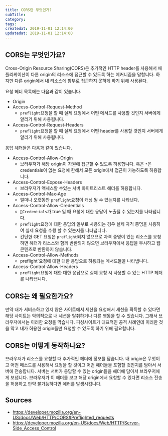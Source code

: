 ```yaml
---
title: CORS란 무엇인가?
subTitle:
category:
tags:
createdat: 2019-11-01 12:14:00
updatedat: 2019-11-01 12:14:00
---
```


## CORS는 무엇인가요?

Cross-Origin Resource Sharing(CORS)은 추가적인 HTTP header를 사용해서 애플리케이션이 다른 origin의 리소스에 접근할 수 있도록 하는 메커니즘을 말합니다. 하지만 다른 origin에서 내 리소스에 함부로 접근하지 못하게 하기 위해 사용된다.  

요청 헤더 목록에는 다음과 같이 있습니다.

* Origin
* Access-Control-Request-Method
  * `preflight`요청을 할 때 실제 요청에서 어떤 메서드를 사용할 것인지 서버에게 알리기 위해 사용됩니다.
* Access-Control-Request-Headers
  * `preflight`요청을 할 때 실제 요청에서 어떤 header를 사용할 것인지 서버에게 알리기 위해 사용됩니다.

응답 헤더들은 다음과 같이 있습니다.

* Access-Control-Allow-Origin
  * 브라우저가 해당 origin이 자원에 접근할 수 있도록 허용합니다. 혹은 `*`은 credentials이 없는 요청에 한해서 모든 origin에서 접근이 가능하도록 허용합니다.
* Access-Control-Expose-Headers
  * 브라우저가 액세스할 수있는 서버 화이트리스트 헤더를 허용합니다.
* Access-Control-Max-Age
  * 얼마나 오랫동안 `preflight`요청이 캐싱 될 수 있는지를 나타낸다.
* Access-Control-Allow-Credentials
  * `Credentials`가 true 일 때 요청에 대한 응답이 노출될 수 있는지를 나타냅니다.
  * `preflight`요청에 대한 응답의 일부로 사용되는 경우 실제 자격 증명을 사용하여 실제 요청을 수행 할 수 있는지를 나타냅니다. 
  * 간단한 GET 요청은 `preflight`되지 않으므로 자격 증명이 있는 리소스를 요청하면 헤더가 리소스와 함께 반환되지 않으면 브라우저에서 응답을 무시하고 웹 콘텐츠로 반환하지 않습니다.
* Access-Control-Allow-Methods
  * preflight`요청에 대한 대한 응답으로 허용되는 메서드들을 나타냅니다.
* Access-Control-Allow-Headers
  * `preflight`요청에 대한 대한 응답으로 실제 요청 시 사용할 수 있는 HTTP 헤더를 나타냅니다.

## CORS는 왜 필요한가요?

만약 내가 서비스하고 있지 않은 사이트에서 세션을 요청해서 세션을 획득할 수 있다면 해당 사이트는 악의적으로 내 세션을 탈취하거나 다른 행동을 할 수 있습니다. 그래서 브라우저에서는 이러한 요청을 막습니다. 피싱사이트가 대표적인 공격 사례인데 이러한 것을 막고 내가 허용한 origin들만 요청할 수 있도록 하기 위해 필요합니다.  

## CORS는 어떻게 동작하나요?

브라우저가 리소스를 요청할 때 추가적인 헤더에 정보를 담습니다. 내 origin은 무엇이고 어떤 메소드를 사용해서 요청을 할 것이고 어떤 헤더들을 포함할 것인지를 담아서 서버에 전송합니다. 서버는 서버가 응답할 수 있는 origin들을 헤더에 담아서 브라우저에게 보냅니다. 브라우저가 이 헤더를 보고 해당 origin에서 요청할 수 있다면 리소스 전송을 허용하고 만약 불가능하다면 에러를 발생시킵니다.

## Sources

* <https://developer.mozilla.org/en-US/docs/Web/HTTP/CORS#Preflighted_requests>
* <https://developer.mozilla.org/en-US/docs/Web/HTTP/Server-Side_Access_Control>